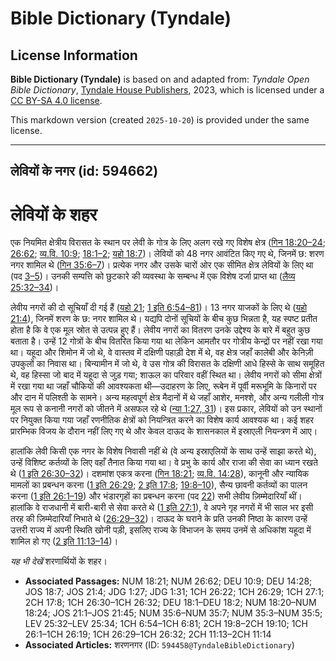 # Bible Dictionary (Tyndale)

## License Information

**Bible Dictionary (Tyndale)** is based on and adapted from: _Tyndale Open Bible Dictionary_, [Tyndale House Publishers](https://tyndaleopenresources.com/), 2023, which is licensed under a [CC BY-SA 4.0 license](https://creativecommons.org/licenses/by-sa/4.0/legalcode.en).

This markdown version (created `2025-10-20`) is provided under the same license.



--------------------------------

## लेवियों के नगर (id: 594662)

लेवियों के शहर
==============

एक नियमित क्षेत्रीय विरासत के स्थान पर लेवी के गोत्र के लिए अलग रखे गए विशेष क्षेत्र ([गिन 18:20–24](https://ref.ly/Num18:20-Num18:24); [26:62](https://ref.ly/Num26:62); [व्य.वि. 10:9](https://ref.ly/Deut10:9); [18:1–2](https://ref.ly/Deut18:1-Deut18:2); [यहो 18:7](https://ref.ly/Josh18:7))। लेवियों को 48 नगर आवंटित किए गए थे, जिनमें छ: शरण नगर शामिल थे ([गिन 35:6–7](https://ref.ly/Num35:6-Num35:7))। प्रत्येक नगर और उसके चारों ओर एक सीमित क्षेत्र लेवियों के लिए था (पद [3–5](https://ref.ly/Num35:3-Num35:5))। उनकी सम्पत्ति को छुटकारे की व्यवस्था के सम्बन्ध में एक विशेष दर्जा प्राप्त था ([लैव्य 25:32–34](https://ref.ly/Lev25:32-Lev25:34))।

लेवीय नगरों की दो सूचियाँ दी गई हैं ([यहो 21](https://ref.ly/Josh21:1-Josh21:45); [1 इति 6:54–81](https://ref.ly/1Chr6:54-1Chr6:81))। 13 नगर याजकों के लिए थे ([यहो 21:4](https://ref.ly/Josh21:4)), जिनमें शरण के छ: नगर शामिल थे। यद्यपि दोनों सूचियों के बीच कुछ भिन्नता है, यह स्पष्ट प्रतीत होता है कि वे एक मूल स्रोत से उत्पन्न हुए हैं। लेवीय नगरों का वितरण उनके उद्देश्य के बारे में बहुत कुछ बताता है। उन्हें 12 गोत्रों के बीच वितरित किया गया था लेकिन आमतौर पर गोत्रीय केन्द्रों पर नहीं रखा गया था। यहूदा और शिमोन में जो थे, वे वास्तव में दक्षिणी पहाड़ी देश में थे, वह क्षेत्र जहाँ कालेबी और केनिज़ी उपकुलों का निवास था। बिन्यामीन में जो थे, वे उस गोत्र की विरासत के दक्षिणी आधे हिस्से के साथ समूहित थे, वह हिस्सा जो बाद में यहूदा से जुड़ गया; शाऊल का परिवार वहीं स्थित था। लेवीय नगरों को सीमा क्षेत्रों में रखा गया था जहाँ चौकियों की आवश्यकता थी—उदाहरण के लिए, रूबेन में पूर्वी मरूभूमि के किनारों पर और दान में पलिश्ती के सामने। अन्य महत्वपूर्ण क्षेत्र मैदानों में थे जहाँ आशेर, मनश्शे, और अन्य गलीली गोत्र मूल रूप से कनानी नगरों को जीतने में असफल रहे थे ([न्या 1:27, 31](https://ref.ly/Judg1:27,Judg1:31))। इस प्रकार, लेवियों को उन स्थानों पर नियुक्त किया गया जहाँ रणनीतिक क्षेत्रों को नियन्त्रित करने का विशेष कार्य आवश्यक था। कई शहर प्रारम्भिक विजय के दौरान नहीं लिए गए थे और केवल दाऊद के शासनकाल में इस्राएली नियन्त्रण में आए।

हालांकि लेवी किसी एक नगर के विशेष निवासी नहीं थे (वे अन्य इस्राएलियों के साथ उन्हें साझा करते थे), उन्हें विशिष्ट कर्तव्यों के लिए वहाँ तैनात किया गया था। वे प्रभु के कार्य और राजा की सेवा का ध्यान रखते थे ([1 इति 26:30–32](https://ref.ly/1Chr26:30-1Chr26:32))। दशमांश एकत्र करना ([गिन 18:21](https://ref.ly/Num18:21); [व्य.वि. 14:28](https://ref.ly/Deut14:28)), कानूनी और न्यायिक मामलों का प्रबन्धन करना ([1 इति 26:29](https://ref.ly/1Chr26:29); [2 इति 17:8](https://ref.ly/2Chr17:8); [19:8–10](https://ref.ly/2Chr19:8-2Chr19:10)), सैन्य छावनी कर्तव्यों का पालन करना ([1 इति 26:1–19](https://ref.ly/1Chr26:1-1Chr26:19)) और भंडारगृहों का प्रबन्धन करना (पद [22](https://ref.ly/1Chr26:22)) सभी लेवीय ज़िम्मेदारियाँ थीं। हालांकि वे राजधानी में बारी\-बारी से सेवा करते थे ([1 इति 27:1](https://ref.ly/1Chr27:1)), वे अपने गृह नगरों में भी साल भर इसी तरह की ज़िम्मेदारियाँ निभाते थे ([26:29–32](https://ref.ly/1Chr26:29-1Chr26:32))। दाऊद के घराने के प्रति उनकी निष्ठा के कारण उन्हें उत्तरी राज्य में अपनी स्थिति खोनी पड़ी, इसलिए राज्य के विभाजन के समय उनमें से अधिकांश यहूदा में शामिल हो गए ([2 इति 11:13–14](https://ref.ly/2Chr11:13-2Chr11:14))।

*यह भी देखें* शरणार्थियों के शहर।

* **Associated Passages:** NUM 18:21; NUM 26:62; DEU 10:9; DEU 14:28; JOS 18:7; JOS 21:4; JDG 1:27; JDG 1:31; 1CH 26:22; 1CH 26:29; 1CH 27:1; 2CH 17:8; 1CH 26:30–1CH 26:32; DEU 18:1–DEU 18:2; NUM 18:20–NUM 18:24; JOS 21:1–JOS 21:45; NUM 35:6–NUM 35:7; NUM 35:3–NUM 35:5; LEV 25:32–LEV 25:34; 1CH 6:54–1CH 6:81; 2CH 19:8–2CH 19:10; 1CH 26:1–1CH 26:19; 1CH 26:29–1CH 26:32; 2CH 11:13–2CH 11:14
* **Associated Articles:** शरणनगर (ID: `594458@TyndaleBibleDictionary`)

